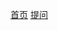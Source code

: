 [首页](http://www.regularinvestinginbox.top/#/)  [提问](https://github.com/erdongchendou/regularinvestinginbox.top/issues)

